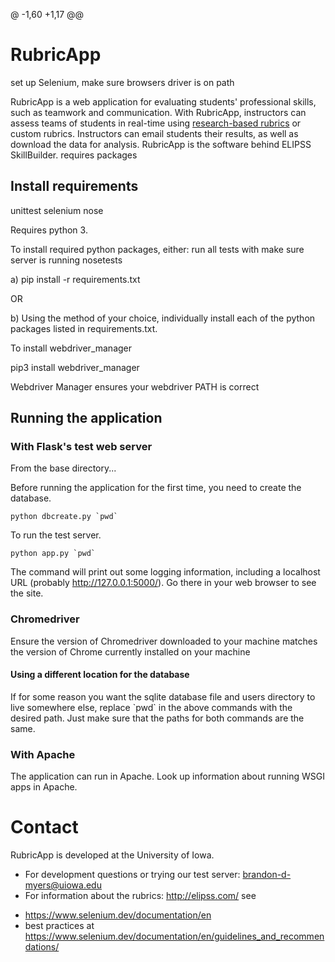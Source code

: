 @ -1,60 +1,17 @@

# RubricApp

set up Selenium, make sure browsers driver is on path

RubricApp is a web application for evaluating students' professional skills, such as teamwork and communication. With RubricApp, instructors can assess teams of students in real-time using [research-based rubrics](http://elipss.com/) or custom rubrics. Instructors can email students their results, as well as download the data for analysis. RubricApp is the software behind ELIPSS SkillBuilder.
requires packages

## Install requirements

unittest
selenium
nose

Requires python 3.

To install required python packages, either:
run all tests with
make sure server is running
nosetests

a) pip install -r requirements.txt

OR

b) Using the method of your choice, individually install each of the python packages listed in requirements.txt.

To install webdriver_manager

pip3 install webdriver_manager

Webdriver Manager ensures your webdriver PATH is correct

## Running the application

### With Flask's test web server

From the base directory...

Before running the application for the first time, you need to create the database.

```
python dbcreate.py `pwd`
```

To run the test server.

```
python app.py `pwd`
```

The command will print out some logging information, including a localhost URL (probably http://127.0.0.1:5000/). Go there in your web browser to see the site.

### Chromedriver

Ensure the version of Chromedriver downloaded to your machine matches the version of Chrome currently installed on your machine

#### Using a different location for the database

If for some reason you want the sqlite database file and users directory to live somewhere else, replace \`pwd\` in the above commands with the desired path. Just make sure that the paths for both commands are the same.

### With Apache

The application can run in Apache. Look up information about running WSGI apps in Apache.

# Contact

RubricApp is developed at the University of Iowa.

- For development questions or trying our test server: [brandon-d-myers@uiowa.edu](mailto:brandon-d-myers@uiowa.edu)
- For information about the rubrics: http://elipss.com/
  see

* https://www.selenium.dev/documentation/en
* best practices at https://www.selenium.dev/documentation/en/guidelines_and_recommendations/
